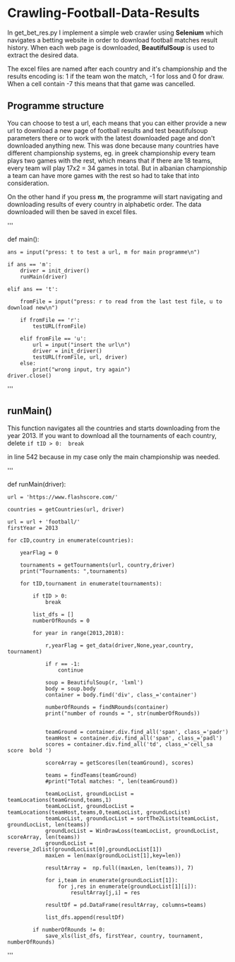 # Crawling-Football-Data-Results

In get_bet_res.py I implement a simple web crawler using **Selenium** which navigates a betting website in order to download football matches result history. When each web page is downloaded, **BeautifulSoup** is used to extract the desired data.

The excel files are named after each country and it's championship and the results encoding is: 1 if the team won the match, -1 for loss and 0 for draw. When a cell contain -7 this means that that game was cancelled.

## Programme structure

You can choose to test a url, each means that you can either provide a new url to download a new page of football results and test beautifulsoup parameters there or to work with the latest downloaded page and don't downloaded anything new. This was done because many countries have different championship systems, eg. in greek championship every team plays two games with the rest, which means that if there are 18 teams, every team will play 17x2 = 34 games in total. But in albanian championship a team can have more games with the rest so had to take that into consideration. 

On the other hand if you press **m**, the programme will start navigating and downloading results of every country in alphabetic order. The data downloaded will then be saved in excel files.

'''

def main():

    ans = input("press: t to test a url, m for main programme\n")

    if ans == 'm':
        driver = init_driver()
        runMain(driver)

    elif ans == 't':

        fromFile = input("press: r to read from the last test file, u to download new\n")

        if fromFile == 'r':
            testURL(fromFile)

        elif fromFile == 'u':
            url = input("insert the url\n")
            driver = init_driver()
            testURL(fromFile, url, driver)
        else:
            print("wrong input, try again")
    driver.close()

'''

## runMain() 

This function navigates all the countries and starts downloading from the year 2013. If you want to download all the tournaments of each country, delete `if tID > 0: 
                            break`

in line 542 because in my case only the main championship was needed. 

'''

def runMain(driver):

    url = 'https://www.flashscore.com/'

    countries = getCountries(url, driver)

    url = url + 'football/'
    firstYear = 2013

    for cID,country in enumerate(countries):

        yearFlag = 0

        tournaments = getTournaments(url, country,driver)
        print("Tournaments: ",tournaments)

        for tID,tournament in enumerate(tournaments):

            if tID > 0:
                break

            list_dfs = []
            numberOfRounds = 0

            for year in range(2013,2018):
                
                r,yearFlag = get_data(driver,None,year,country, tournament)

                if r == -1:
                    continue

                soup = BeautifulSoup(r, 'lxml')
                body = soup.body
                container = body.find('div', class_='container')

                numberOfRounds = findNRounds(container)
                print("number of rounds = ", str(numberOfRounds))


                teamGround = container.div.find_all('span', class_='padr')
                teamHost = container.div.find_all('span', class_='padl')
                scores = container.div.find_all('td', class_='cell_sa score  bold ')

                scoreArray = getScores(len(teamGround), scores)

                teams = findTeams(teamGround)
                #print("Total matches: ", len(teamGround))

                teamLocList, groundLocList = teamLocations(teamGround,teams,1)
                teamLocList, groundLocList = teamLocations(teamHost,teams,0,teamLocList, groundLocList)
                teamLocList, groundLocList = sortThe2Lists(teamLocList, groundLocList, len(teams))
                groundLocList = WinDrawLoss(teamLocList, groundLocList, scoreArray, len(teams))
                groundLocList = reverse_2dlist(groundLocList[0],groundLocList[1]) 
                maxLen = len(max(groundLocList[1],key=len))    
               
                resultArray =  np.full((maxLen, len(teams)), 7)

                for i,team in enumerate(groundLocList[1]):
                    for j,res in enumerate(groundLocList[1][i]):
                        resultArray[j,i] = res

                resultDf = pd.DataFrame(resultArray, columns=teams)

                list_dfs.append(resultDf)

            if numberOfRounds != 0: 
                save_xls(list_dfs, firstYear, country, tournament, numberOfRounds)


'''



